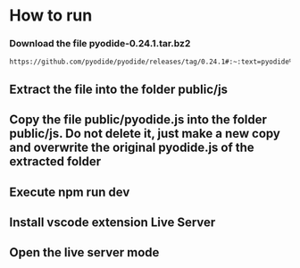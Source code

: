 # How to run

### Download the file pyodide-0.24.1.tar.bz2
```
https://github.com/pyodide/pyodide/releases/tag/0.24.1#:~:text=pyodide%2D0.24.1.tar.bz2
```

## Extract the file into the folder public/js

## Copy the file public/pyodide.js into the folder public/js. Do not delete it, just make a new copy and overwrite the original pyodide.js of the extracted folder

## Execute npm run dev

## Install vscode extension Live Server

## Open the live server mode
